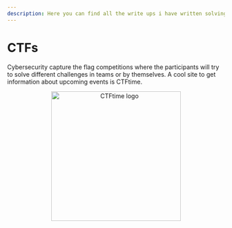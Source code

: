```yaml
---
description: Here you can find all the write ups i have written solving some CTFs challenges.
---
```


# CTFs

Cybersecurity capture the flag competitions where the participants will try to solve different challenges in teams or by themselves. A cool site to get information about upcoming events is CTFtime.

<p align="center">
  <a href="https://ctftime.org/" target="_blank">
    <img width="300px" alt="CTFtime logo" src="/assets/images/ctftime-logo.svg">
  </a>
</p>
